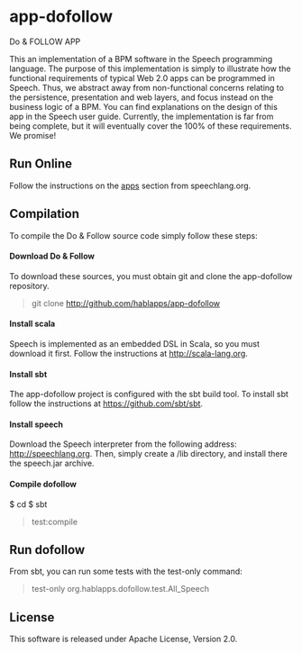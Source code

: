 app-dofollow
============
Do & FOLLOW APP

This an implementation of a BPM software in the Speech programming language. The purpose of this implementation is simply to illustrate how the functional requirements of typical Web 2.0 apps can be programmed in Speech. Thus, we abstract away from non-functional concerns relating to the persistence, presentation and web layers, and focus instead on the business logic of a BPM. You can find explanations on the design of this app in the Speech user guide. Currently, the implementation is far from being complete, but it will eventually cover the 100% of these requirements. We promise!

## Run Online

Follow the instructions on the [apps](http://speechlang.org/apps.php)
section from speechlang.org.

## Compilation

To compile the Do & Follow source code simply follow these steps:

#### Download Do & Follow

To download these sources, you must obtain git and clone the app-dofollow repository.

> git clone http://github.com/hablapps/app-dofollow <dofollow>

#### Install scala

Speech is implemented as an embedded DSL in Scala, so you must download it first. Follow the instructions at http://scala-lang.org.

#### Install sbt

The app-dofollow project is configured with the sbt build tool. To install sbt follow the instructions at https://github.com/sbt/sbt.

#### Install speech

Download the Speech interpreter from the following address: http://speechlang.org. Then, simply create a <twitter>/lib directory, and install there the speech.jar archive.

#### Compile dofollow

$ cd <dofollow>
$ sbt 
> test:compile

## Run dofollow

From sbt, you can run some tests with the test-only command:

> test-only org.hablapps.dofollow.test.All_Speech

## License

This software is released under Apache License, Version 2.0.
